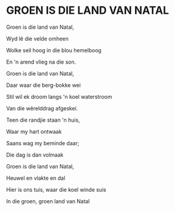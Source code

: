 # GROEN IS DIE LAND VAN NATAL

Groen is die land van Natal,

Wyd lê die velde omheen

Wolke seil hoog in die blou hemelboog

En 'n arend vlieg na die son.


Groen is die land van Natal,

Daar waar die berg-bokke wei

Stil wil ek droom langs 'n koel waterstroom

Van die wêrelddrag afgeskei.


Teen die randjie staan 'n huis,

Waar my hart ontwaak

Saans wag my beminde daar;

Die dag is dan volmaak


Groen is die land van Natal,

Heuwel en vlakte en dal

Hier is ons tuis, waar die koel winde suis

In die groen, groen land van Natal


